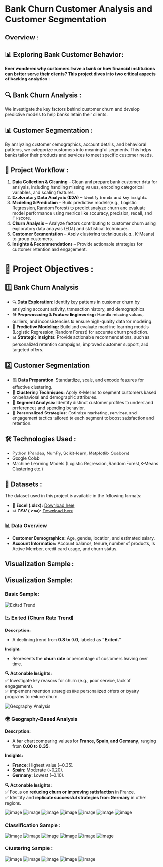 # Bank Churn Customer Analysis and Customer Segmentation
## Overview :
## 📊 Exploring Bank Customer Behavior:

**Ever wondered why customers leave a bank or how financial institutions can better serve their clients? 
This project dives into two critical aspects of banking analytics :**

## 🔍 Bank Churn Analysis :
We investigate the key factors behind customer churn and develop predictive models to help banks retain their clients.

## 📊 Customer Segmentation : 
By analyzing customer demographics, account details, and behavioral patterns, we categorize customers into meaningful segments. This helps banks tailor their products and services to meet specific customer needs.

## 🚀 Project Workflow : 
1. **Data Collection & Cleaning** – Clean and prepare bank customer data for analysis, including handling missing values, encoding categorical variables, and scaling features.
2. **Exploratory Data Analysis (EDA)** – Identify trends and key insights.
3. **Modeling & Prediction** – Build predictive models(e.g., Logistic Regression, Random Forest) to predict analyze churn and evaluate 
     model performance using metrics like accuracy, precision, recall, and F1-score.
4. **Churn Analysis** – Analyze factors contributing to customer churn using exploratory data analysis (EDA) and statistical techniques.
5. **Customer Segmentation** – Apply clustering techniques(e.g., K-Means) to group customers.
6. **Insights & Recommendations** – Provide actionable strategies for customer retention and engagement.

# 🚀 Project Objectives  :
## 1️⃣ Bank Churn Analysis  
- 🔍 **Data Exploration:** Identify key patterns in customer churn by analyzing account activity, transaction history, and demographics.  
- 🛠 **Preprocessing & Feature Engineering:** Handle missing values, outliers, and inconsistencies to ensure high-quality data for modeling.  
- 🤖 **Predictive Modeling:** Build and evaluate machine learning models (Logistic Regression, Random Forest) for accurate churn prediction.  
- 📊 **Strategic Insights:** Provide actionable recommendations, such as personalized retention campaigns, improved customer support, and targeted offers.  

## 2️⃣ Customer Segmentation  
- 🏗 **Data Preparation:** Standardize, scale, and encode features for effective clustering.  
- 📌 **Clustering Techniques:** Apply K-Means to segment customers based on behavioral and demographic attributes.  
- 🔎 **Segment Analysis:** Identify distinct customer profiles to understand preferences and spending behavior.  
- 🎯 **Personalized Strategies:** Optimize marketing, services, and engagement tactics tailored to each segment to boost satisfaction and retention.  

## 🛠️ Technologies Used : 
- Python (Pandas, NumPy, Scikit-learn, Matplotlib, Seaborn)
- Google Colab
- Machine Learning Models (Logistic Regression, Random Forest,K-Means Clustering etc.)

## 📂 Datasets :

The dataset used in this project is available in the following formats:  

- 📄 **Excel (.xlsx):** [Download here](./Bank_Churn_Messy.xlsx)  
- 📊 **CSV (.csv):** [Download here](./Bank_Churn.csv)  

### 📊 Data Overview  
- **Customer Demographics:** Age, gender, location, and estimated salary.  
- **Account Information:** Account balance, tenure, number of products, Is Active Member, credit card usage, and churn status.

## Visualization Sample :

## Visualization Sample:

### Basic Sample:
![Exited Trend](https://raw.githubusercontent.com/your-username/your-repository/main/churn_rate.png)

### 📉 **Exited (Churn Rate Trend)**  
**Description:**  
- A declining trend from **0.8 to 0.0**, labeled as **"Exited."**  

**Insight:**  
- Represents the **churn rate** or percentage of customers leaving over time.  

**🔍 Actionable Insights:**  
✅ Investigate key reasons for churn (e.g., poor service, lack of engagement).  
✅ Implement retention strategies like personalized offers or loyalty programs to reduce churn.  

![Geography Analysis](https://raw.githubusercontent.com/your-username/your-repository/main/geography_chart.png)

### 🌍 **Geography-Based Analysis**  
**Description:**  
- A bar chart comparing values for **France, Spain, and Germany**, ranging from **0.00 to 0.35**.  

**Insights:**  
- **France**: Highest value (~0.35).  
- **Spain**: Moderate (~0.20).  
- **Germany**: Lowest (~0.10).  

**🔍 Actionable Insights:**  
✅ Focus on **reducing churn or improving satisfaction** in France.  
✅ Identify and **replicate successful strategies from Germany** in other regions.  

![image](https://github.com/user-attachments/assets/0f6b2a2a-d213-4fad-b360-d23fe7c4db37)
![image](https://github.com/user-attachments/assets/5688b797-8ac9-439a-91bd-3692edbfc223)
![image](https://github.com/user-attachments/assets/915f4237-da59-463a-91c7-e52967d001ca)
![image](https://github.com/user-attachments/assets/c161d397-b82d-43fb-8cc1-2d0180e401fe)
![image](https://github.com/user-attachments/assets/31e56c84-5bec-4638-9592-19df2ac436ca)
![image](https://github.com/user-attachments/assets/3cf5083e-6559-4a02-bfc7-43c6e78739b2)
![image](https://github.com/user-attachments/assets/e9e53e39-7a6d-4b81-8649-99439332c504)

### Classification Sample :
![image](https://github.com/user-attachments/assets/78de9a86-7c7c-49eb-bcee-b0df631e8967)
![image](https://github.com/user-attachments/assets/0bd2c31a-3619-4d69-a5ee-39c00ce7129e)
![image](https://github.com/user-attachments/assets/d8f426b9-8297-4f3c-b3cb-c67aa788eec1)
![image](https://github.com/user-attachments/assets/eb696636-63eb-4303-933d-96927b1d22ea)
![image](https://github.com/user-attachments/assets/b90a9dd0-1333-4664-b55c-0224ffe25f81)
![image](https://github.com/user-attachments/assets/b334a2e4-acef-4ade-9a32-6bd0a62b7c36)

### Clustering Sample :
![image](https://github.com/user-attachments/assets/1462c602-f31f-4b88-a3e3-381e7754a041)
![image](https://github.com/user-attachments/assets/588a5fa7-9d10-412d-81a4-c7c993a0ab61)
![image](https://github.com/user-attachments/assets/6c07dccd-ba25-4413-8d12-cd8fade495ea)
![image](https://github.com/user-attachments/assets/403f8f30-d6be-4416-b55e-17b902144759)
![image](https://github.com/user-attachments/assets/fdee713f-a19d-4144-ae19-643b565ae567)























